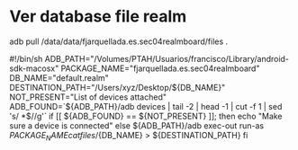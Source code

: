 # Ver database file realm
adb pull /data/data/fjarquellada.es.sec04realmboard/files .

#!/bin/sh
ADB_PATH="/Volumes/PTAH/Usuarios/francisco/Library/android-sdk-macosx"
PACKAGE_NAME="fjarquellada.es.sec04realmboard"
DB_NAME="default.realm"
DESTINATION_PATH="/Users/xyz/Desktop/${DB_NAME}"
NOT_PRESENT="List of devices attached"
ADB_FOUND=`${ADB_PATH}/adb devices | tail -2 | head -1 | cut -f 1 | sed 's/ *$//g'`
if [[ ${ADB_FOUND} == ${NOT_PRESENT} ]]; then
    echo "Make sure a device is connected"
else
     ${ADB_PATH}/adb exec-out run-as ${PACKAGE_NAME} cat files/${DB_NAME} > ${DESTINATION_PATH}
fi